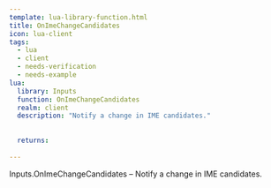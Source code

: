 ```yaml
---
template: lua-library-function.html
title: OnImeChangeCandidates
icon: lua-client
tags:
  - lua
  - client
  - needs-verification
  - needs-example
lua:
  library: Inputs
  function: OnImeChangeCandidates
  realm: client
  description: "Notify a change in IME candidates."
  
  
  returns:
    
---
```


<div class="lua__search__keywords">
Inputs.OnImeChangeCandidates &#x2013; Notify a change in IME candidates.
</div>

